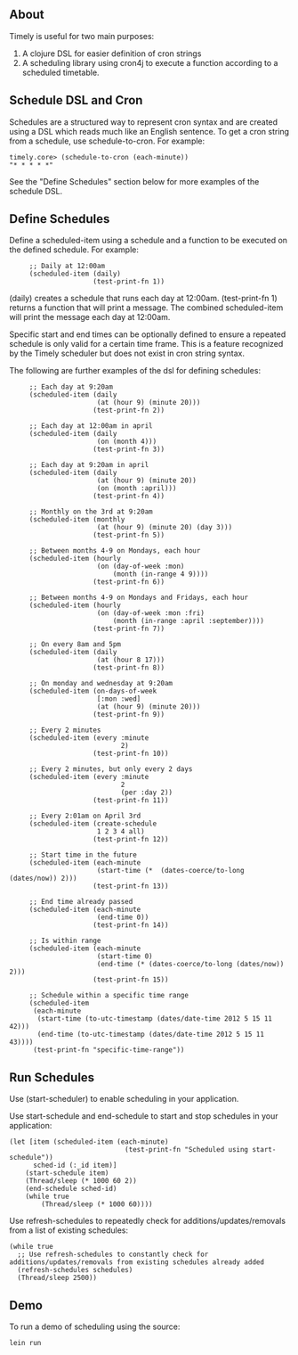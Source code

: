 ## About

Timely is useful for two main purposes:

1. A clojure DSL for easier definition of cron strings
2. A scheduling library using cron4j to execute a function according to a scheduled timetable.

## Schedule DSL and Cron

Schedules are a structured way to represent cron syntax and are created using a DSL which reads much like an English sentence.  To get a cron string from a schedule, use schedule-to-cron.  For example:

	timely.core> (schedule-to-cron (each-minute))
	"* * * * *"
	
See the "Define Schedules" section below for more examples of the schedule DSL.

## Define Schedules

Define a scheduled-item using a schedule and a function to be executed on the defined schedule. For example:

         ;; Daily at 12:00am
         (scheduled-item (daily)
                         (test-print-fn 1))

(daily) creates a schedule that runs each day at 12:00am.  (test-print-fn 1) returns a function that will print a message.  The combined scheduled-item will print the message each day at 12:00am.

Specific start and end times can be optionally defined to ensure a repeated schedule is only valid for a certain time frame.  This is a feature recognized by the Timely scheduler but does not exist in cron string syntax.

The following are further examples of the dsl for defining schedules:

         ;; Each day at 9:20am
         (scheduled-item (daily
                          (at (hour 9) (minute 20)))
                         (test-print-fn 2))

         ;; Each day at 12:00am in april
         (scheduled-item (daily
                          (on (month 4)))
                         (test-print-fn 3))

         ;; Each day at 9:20am in april
         (scheduled-item (daily
                          (at (hour 9) (minute 20))
                          (on (month :april)))
                         (test-print-fn 4))

         ;; Monthly on the 3rd at 9:20am
         (scheduled-item (monthly
                          (at (hour 9) (minute 20) (day 3)))
                         (test-print-fn 5))

         ;; Between months 4-9 on Mondays, each hour
         (scheduled-item (hourly
                          (on (day-of-week :mon)
                              (month (in-range 4 9))))
                         (test-print-fn 6))

         ;; Between months 4-9 on Mondays and Fridays, each hour
         (scheduled-item (hourly
                          (on (day-of-week :mon :fri)
                              (month (in-range :april :september))))
                         (test-print-fn 7))

         ;; On every 8am and 5pm
         (scheduled-item (daily
                          (at (hour 8 17)))
                         (test-print-fn 8))

         ;; On monday and wednesday at 9:20am
         (scheduled-item (on-days-of-week
                          [:mon :wed]
                          (at (hour 9) (minute 20)))
                         (test-print-fn 9))

         ;; Every 2 minutes
         (scheduled-item (every :minute
                                2)
                         (test-print-fn 10))

         ;; Every 2 minutes, but only every 2 days
         (scheduled-item (every :minute
                                2
                                (per :day 2))
                         (test-print-fn 11))

         ;; Every 2:01am on April 3rd
         (scheduled-item (create-schedule
                          1 2 3 4 all)
                         (test-print-fn 12))

         ;; Start time in the future
         (scheduled-item (each-minute
                          (start-time (*  (dates-coerce/to-long (dates/now)) 2)))
                         (test-print-fn 13))

         ;; End time already passed
         (scheduled-item (each-minute
                          (end-time 0))
                         (test-print-fn 14))

         ;; Is within range
         (scheduled-item (each-minute
                          (start-time 0)
                          (end-time (* (dates-coerce/to-long (dates/now)) 2)))
                         (test-print-fn 15))

         ;; Schedule within a specific time range
         (scheduled-item
          (each-minute
           (start-time (to-utc-timestamp (dates/date-time 2012 5 15 11 42)))
           (end-time (to-utc-timestamp (dates/date-time 2012 5 15 11 43))))
          (test-print-fn "specific-time-range"))
          
          
## Run Schedules

Use (start-scheduler) to enable scheduling in your application.

Use start-schedule and end-schedule to start and stop schedules in your application:

	(let [item (scheduled-item (each-minute)
    	                         (test-print-fn "Scheduled using start-schedule"))
       	  sched-id (:_id item)]
    	(start-schedule item)
    	(Thread/sleep (* 1000 60 2))
    	(end-schedule sched-id)
		(while true
			(Thread/sleep (* 1000 60))))

Use refresh-schedules to repeatedly check for additions/updates/removals from a list of existing schedules:

    (while true
      ;; Use refresh-schedules to constantly check for additions/updates/removals from existing schedules already added
      (refresh-schedules schedules)
      (Thread/sleep 2500))
      
## Demo
To run a demo of scheduling using the source:

	lein run
	
